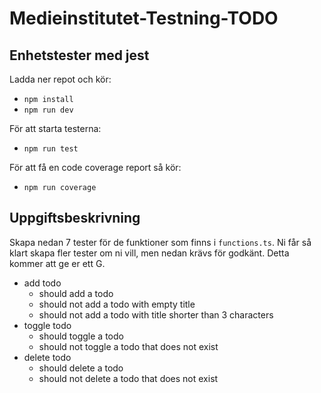 # Medieinstitutet-Testning-TODO


## Enhetstester med jest

Ladda ner repot och kör:

- `npm install`
- `npm run dev`

För att starta testerna:

- `npm run test`

För att få en code coverage report så kör:

- `npm run coverage`

## Uppgiftsbeskrivning
Skapa nedan 7 tester för de funktioner som finns i `functions.ts`. Ni får så klart skapa fler tester om ni vill, men nedan krävs för godkänt. Detta kommer att ge er ett G.

- add todo
  - should add a todo
  - should not add a todo with empty title
  - should not add a todo with title shorter than 3 characters
- toggle todo
  - should toggle a todo
  - should not toggle a todo that does not exist
- delete todo
  - should delete a todo
  - should not delete a todo that does not exist
